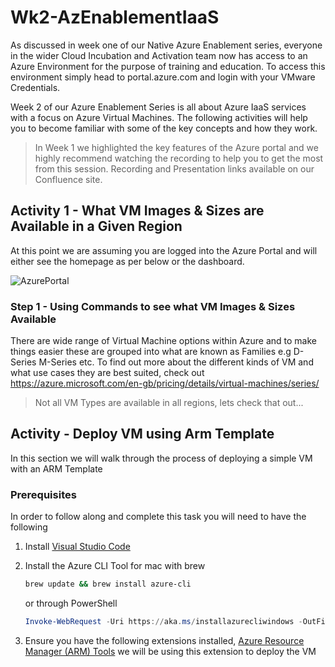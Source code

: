# Wk2-AzEnablementIaaS

As discussed in week one of our Native Azure Enablement series, everyone in the wider Cloud Incubation and Activation team now has access to an Azure Environment for the purpose of training and education.  To access this environment simply head to portal.azure.com and login with your VMware Credentials.

Week 2 of our Azure Enablement Series is all about Azure IaaS services with a focus on Azure Virtual Machines. The following activities will help you to become familiar with some of the key concepts and how they work.

> In Week 1 we highlighted the key features of the Azure portal and we highly recommend watching the recording to help you to get the most from this session.  Recording and Presentation links available on our Confluence site.

## Activity 1 - What VM Images & Sizes are Available in a Given Region

At this point we are assuming you are logged into the Azure Portal and will either see the homepage as per below or the dashboard.

![AzurePortal](https://ajimagestores.blob.core.windows.net/azenablementwk2/AzurePortal.jpg)

### Step 1 - Using Commands to see what VM Images & Sizes Available

There are wide range of Virtual Machine options within Azure and to make things easier these are grouped into what are known as Families e.g D-Series M-Series etc.  To find out more about the different kinds of VM and what use cases they are best suited, check out <https://azure.microsoft.com/en-gb/pricing/details/virtual-machines/series/>

> Not all VM Types are available in all regions, lets check that out...

[//]: <> (Adams Section.)

## Activity - Deploy VM using Arm Template

In this section we will walk through the process of deploying a simple VM with an ARM Template

### Prerequisites

In order to follow along and complete this task you will need to have the following

1. Install [Visual Studio Code](https://code.visualstudio.com/download)
2. Install the Azure CLI Tool for mac with brew

    ```bash
    brew update && brew install azure-cli
    ```

    or through PowerShell

    ```powershell
    Invoke-WebRequest -Uri https://aka.ms/installazurecliwindows -OutFile .\AzureCLI.msi; Start-Process msiexec.exe -Wait -ArgumentList '/I AzureCLI.msi /quiet'; rm .\AzureCLI.msi
    ```

3. Ensure you have the following extensions installed, [Azure Resource Manager (ARM) Tools](https://marketplace.visualstudio.com/items?itemName=msazurermtools.azurerm-vscode-tools) we will be using this extension to deploy the VM
